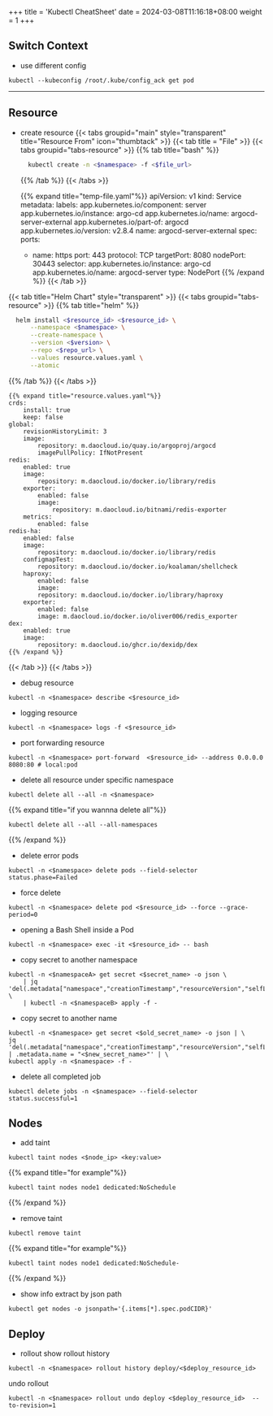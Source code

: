 +++
title = 'Kubectl CheatSheet'
date = 2024-03-08T11:16:18+08:00
weight = 1
+++

## Switch Context
- use different config
```shell
kubectl --kubeconfig /root/.kube/config_ack get pod
```

---

## Resource
- create resource
{{< tabs groupid="main" style="transparent" title="Resource From" icon="thumbtack" >}}
{{< tab title = "File" >}}
  {{< tabs groupid="tabs-resource" >}}
  {{% tab title="bash" %}}
  ```bash
    kubectl create -n <$namespace> -f <$file_url>
  ```
  {{% /tab %}}
  {{< /tabs >}}

  {{% expand title="temp-file.yaml"%}}
    apiVersion: v1
    kind: Service
    metadata:
    labels:
        app.kubernetes.io/component: server
        app.kubernetes.io/instance: argo-cd
        app.kubernetes.io/name: argocd-server-external
        app.kubernetes.io/part-of: argocd
        app.kubernetes.io/version: v2.8.4
    name: argocd-server-external
    spec:
    ports:
    - name: https
        port: 443
        protocol: TCP
        targetPort: 8080
        nodePort: 30443
    selector:
        app.kubernetes.io/instance: argo-cd
        app.kubernetes.io/name: argocd-server
    type: NodePort
  {{% /expand %}}
{{< /tab >}}

{{< tab title="Helm Chart" style="transparent" >}}
   {{< tabs groupid="tabs-resource" >}}
  {{% tab title="helm" %}}
  ```bash
    helm install <$resource_id> <$resource_id> \
        --namespace <$namespace> \
        --create-namespace \
        --version <$version> \
        --repo <$repo_url> \
        --values resource.values.yaml \
        --atomic
  ```
  {{% /tab %}}
  {{< /tabs >}}

    {{% expand title="resource.values.yaml"%}}
    crds:
        install: true
        keep: false
    global:
        revisionHistoryLimit: 3
        image:
            repository: m.daocloud.io/quay.io/argoproj/argocd
            imagePullPolicy: IfNotPresent
    redis:
        enabled: true
        image:
            repository: m.daocloud.io/docker.io/library/redis
        exporter:
            enabled: false
            image:
                repository: m.daocloud.io/bitnami/redis-exporter
        metrics:
            enabled: false
    redis-ha:
        enabled: false
        image:
            repository: m.daocloud.io/docker.io/library/redis
        configmapTest:
            repository: m.daocloud.io/docker.io/koalaman/shellcheck
        haproxy:
            enabled: false
            image:
            repository: m.daocloud.io/docker.io/library/haproxy
        exporter:
            enabled: false
            image: m.daocloud.io/docker.io/oliver006/redis_exporter
    dex:
        enabled: true
        image:
            repository: m.daocloud.io/ghcr.io/dexidp/dex
    {{% /expand %}}
{{< /tab >}}
{{< /tabs >}}


- debug resource
```shell
kubectl -n <$namespace> describe <$resource_id>
```

- logging resource
```shell
kubectl -n <$namespace> logs -f <$resource_id>
```

-  port forwarding resource
```shell
kubectl -n <$namespace> port-forward  <$resource_id> --address 0.0.0.0 8080:80 # local:pod
```

-  delete all resource under specific namespace
```shell
kubectl delete all --all -n <$namespace>
```
{{% expand title="if you wannna delete all"%}}
```shell
kubectl delete all --all --all-namespaces
```
{{% /expand %}}

-  delete error pods
```shell
kubectl -n <$namespace> delete pods --field-selector status.phase=Failed
```

-  force delete
```shell
kubectl -n <$namespace> delete pod <$resource_id> --force --grace-period=0
```

-  opening a Bash Shell inside a Pod 
```shell
kubectl -n <$namespace> exec -it <$resource_id> -- bash  
```

-  copy secret to another namespace
```shell
kubectl -n <$namespaceA> get secret <$secret_name> -o json \
    | jq 'del(.metadata["namespace","creationTimestamp","resourceVersion","selfLink","uid"])' \
    | kubectl -n <$namespaceB> apply -f -
```

-  copy secret to another name
```shell
kubectl -n <$namespace> get secret <$old_secret_name> -o json | \
jq 'del(.metadata["namespace","creationTimestamp","resourceVersion","selfLink","uid","ownerReferences","annotations","labels"]) | .metadata.name = "<$new_secret_name>"' | \
kubectl apply -n <$namespace> -f -
```

-  delete all completed job
```shell
kubectl delete jobs -n <$namespace> --field-selector status.successful=1 
```

## Nodes
-  add taint
```shell
kubectl taint nodes <$node_ip> <key:value>
```
{{% expand title="for example"%}}
```shell
kubectl taint nodes node1 dedicated:NoSchedule
```
{{% /expand %}}
-  remove taint
```shell
kubectl remove taint
```
{{% expand title="for example"%}}
```shell
kubectl taint nodes node1 dedicated:NoSchedule-
```
{{% /expand %}}

-  show info extract by json path
```shell
kubectl get nodes -o jsonpath='{.items[*].spec.podCIDR}'
```

## Deploy
-  rollout
show rollout history
```shell
kubectl -n <$namespace> rollout history deploy/<$deploy_resource_id>
```

undo rollout
```shell
kubectl -n <$namespace> rollout undo deploy <$deploy_resource_id>  --to-revision=1
```